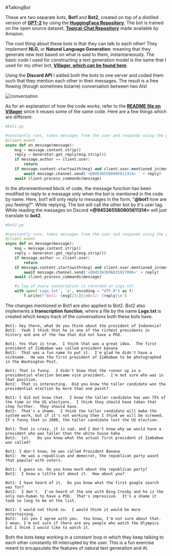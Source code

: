 #TalkingBot

These are two separate bots, **Bot1** and **Bot2**, created on top of a distilled version of **[GPT-2](https://openai.com/blog/better-language-models/)** by using the **[HuggingFace Repository](https://huggingface.co/)**. The bot is trained on the open source dataset, **[Topical-Chat Repository](https://github.com/alexa/Topical-Chat)** made available by Amazon.

The cool thing about these bots is that they can talk to each other! They implement **NLG**, or **Natural Language Generation**: meaning that they generate new text based on what is said to them, instantaneously. The basic code I used for constructing a text generation model is the same that I used for my other bot, **[Villager, which can be found here](https://github.com/ankitkapooor/Villager)**.

Using the **Discord API** I added both the bots to one server and coded them such that they mention each other in their messages. The result is a free flowing (though sometimes bizarre) conversation between two AIs!

![conversation](assets/convo.gif)

As for an explanation of how the code works, refer to the **[README file on Villager](https://github.com/ankitkapooor/Villager/blob/main/README.md)** since it reuses some of the same code. Here are a few things which are different:

~~~python
#bot1.py

#constantly runs, takes messages from the user and responds using the provided dataset
@client.event
async def on_message(message):
    msg = message.content.strip()
    reply = Generator.get_reply(msg.strip())
    if message.author == client.user:
        return
    if message.content.startswith(msg) and client.user.mentioned_in(message) and not message.content.startswith('!'):
        await message.channel.send('<@945365580905611314> ' + reply)
    await client.process_commands(message)
~~~

In the aforementioned block of code, the message function has been modified to reply to a message only when the bot is mentioned in the code by name. Here, bot1 will only reply to messages in the form, "**@bot1** how are you feeling?". While replying, The bot will call the other bot by it's user tag. While reading the messages on Dscord **<@945365580905611314>** will just translate to **bot2**.

~~~python
#bot2.py

#constantly runs, takes messages from the user and responds using the provided dataset
@client.event
async def on_message(message):
    msg = message.content.strip()
    reply = Generator.get_reply(msg.strip())
    if message.author == client.user:
        return
    if message.content.startswith(msg) and client.user.mentioned_in(message) and not message.content.startswith('!'):
        await message.channel.send('<@945363896015917096>' + reply)
    await client.process_commands(message)

    #a log of every conversation is recorded on Logs.txt
    with open('Logs.txt', 'a', encoding = "UTF-8") as f:
        f.write(f'Bot1: {msg[23:]}\nBot2: {reply}\n')
~~~

The changes mentioned in Bot1 are also applied to Bot2. Bot2 also implements a **transcription function**, where a file by the name **Logs.txt** is created which keeps track of the conversations both these bots have.

~~~text
Bot1: hey there, what do you think about the president of Indonesia?
Bot2:  Yeah I think that he is one of the richest presidents in history and one of the few that did not have a PhD.

Bot1: Yes that is true.  I think that was a great idea.  The first president of Zimbabwe was called president banana
Bot2:  That was a fun name to put it.  I'm glad he didn't have a nickname.  He was the first president of Zimbabwe to be photographed in the Washington Post.

Bot1: That is funny.  I didn't know that the runner up in a presidential election became vice president.  I'm not sure who was in that position.
Bot2:  That is interesting.  Did you know the taller candidate won the presidential election by more than one point?

Bot1: I did not know that.  I know the taller candidate has won 75% of the time in the US elections.  I think they should have taken that step further.  They should have.
Bot2:  That's a shame.  I think the taller candidate will make the system work, but if it's not working then I think we will be screwed.  It's funny that in 2000, the taller candidate lost the US election.

Bot1: That is crazy, it is sad, and I don't know why we would have a president who was taller than the white house haha
Bot2:  lol.   Do you know what the actual first president of Zimbabwe was called?

Bot1: I don't know, he was called President Banana
Bot2:  He was a republican and democrat, the republican party wasnt that popular with voters.

Bot1: I guess so. Do you know much about the republican party?
Bot2:  I know a little bit about it.  How about you?

Bot1: I have heard of it.  Do you know what the first google search was for?
Bot2:  I don't.  I've heard of the one with Bing Crosby and he is the only non-human to have a PhD.  That's impressive.  It's a shame it took so long to be on the list.

Bot1: I would not think so.  I would think it would be more entertaining.
Bot2:  lol yes I agree with you.  You know, I'm not sure about that.  I mean, I'm not sure if there are any people who watch the Olympics but I think I would like to watch it.
~~~

Both the bots keep working in a constant loop in which they keep talking to each other constantly till interrupted by the user. This is a fun exercise meant to encapsulate the features of natural text generation and AI.
